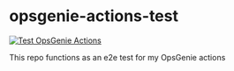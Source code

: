 # opsgenie-actions-test
[![Test OpsGenie Actions](https://github.com/rockem/opsgenie-actions-test/actions/workflows/test.yml/badge.svg)](https://github.com/rockem/opsgenie-actions-test/actions/workflows/test.yml)

This repo functions as an e2e test for my OpsGenie actions
